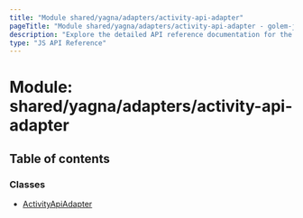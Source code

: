 ```yaml
---
title: "Module shared/yagna/adapters/activity-api-adapter"
pageTitle: "Module shared/yagna/adapters/activity-api-adapter - golem-js API Reference"
description: "Explore the detailed API reference documentation for the Module shared/yagna/adapters/activity-api-adapter within the golem-js SDK for the Golem Network."
type: "JS API Reference"
---
```

# Module: shared/yagna/adapters/activity-api-adapter

## Table of contents

### Classes

- [ActivityApiAdapter](../classes/shared_yagna_adapters_activity_api_adapter.ActivityApiAdapter)

